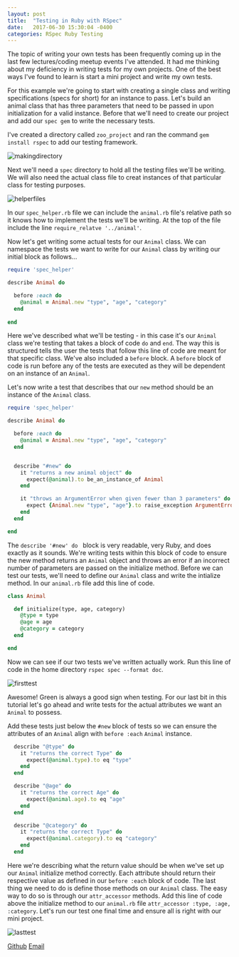 ```yaml
---
layout: post
title:  "Testing in Ruby with RSpec"
date:   2017-06-30 15:30:04 -0400
categories: RSpec Ruby Testing
---
```


The topic of writing your own tests has been frequently coming up in the last few lectures/coding meetup events I've attended. It had me thinking about my deficiency in writing tests for my own projects. One of the best ways I've found to learn is start a mini project and write my own tests.

For this example we're going to start with creating a single class and writing specifications (specs for short) for an instance to pass. Let's build an animal class that has three parameters that need to be passed in upon initialization for a valid instance. Before that we'll need to create our project and add our `spec gem` to write the necessary tests. 

I've created a directory called `zoo_project` and ran the command `gem install rspec` to add our testing framework.

![makingdirectory](https://rweber87.github.io/log-a-blog/assets/post5/makingdirectory.png)

Next we'll need a `spec` directory to hold all the testing files we'll be writing. We will also need the actual class file to creat instances of that particular class for testing purposes. 

![helperfiles](https://rweber87.github.io/log-a-blog/assets/post5/helperfiles.png)

In our `spec_helper.rb` file we can include the `animal.rb` file's relative path so it knows how to implement the tests we'll be writing. At the top of the file include the line `require_relatve '../animal'`.

Now let's get writing some actual tests for our `Animal` class. We can namespace the tests we want to write for our `Animal` class by writing our initial block as follows...

```ruby
require 'spec_helper'

describe Animal do

  before :each do
    @animal = Animal.new "type", "age", "category"
  end
  
end
```

Here we've described what we'll be testing - in this case it's our `Animal` class we're testing that takes a block of code `do` and `end`. The way this is structured tells the user the tests that follow this line of code are meant for that specific class. We've also included a `before` block.  A `before` block of code is run before any of the tests are executed as they will be dependent on an instance of an `Animal`.

Let's now write a test that describes that our `new` method should be an instance of the `Animal` class.

```ruby
require 'spec_helper'

describe Animal do

  before :each do
    @animal = Animal.new "type", "age", "category"
  end


  describe "#new" do 
    it "returns a new animal object" do
      expect(@animal).to be_an_instance_of Animal
    end

    it "throws an ArgumentError when given fewer than 3 parameters" do 
      expect {Animal.new "type", "age"}.to raise_exception ArgumentError
    end
  end

end
```

The `describe '#new' do ` block is very readable, very Ruby, and does exactly as it sounds. We're writing tests within this block of code to ensure the new method returns an `Animal` object and throws an error if an incorrect number of parameters are passed on the initialize method. Before we can test our tests, we'll need to define our `Animal` class and write the intialize method. In our `animal.rb` file add this line of code.

```ruby
class Animal

  def initialize(type, age, category)
    @type = type
    @age = age
    @category = category
  end

end
```
Now we can see if our two tests we've written actually work. Run this line of code in the home directory `rspec spec --format doc`.

![firsttest](https://rweber87.github.io/log-a-blog/assets/post5/firstest.png)

Awesome! Green is always a good sign when testing. For our last bit in this tutorial let's go ahead and write tests for the actual attributes we want an `Animal` to possess. 

Add these tests just below the `#new` block of tests so we can ensure the attributes of an `Animal` align with `before :each` `Animal` instance.

```ruby
  describe "@type" do
    it "returns the correct Type" do
      expect(@animal.type).to eq "type"
    end
  end

  describe "@age" do
    it "returns the correct Age" do
      expect(@animal.age).to eq "age"
    end
  end

  describe "@category" do
    it "returns the correct Type" do
      expect(@animal.category).to eq "category"
    end
  end
```

Here we're describing what the return value should be when we've set up our `Animal` initialize method correctly. Each attribute should return their respective value as defined in our `before :each` block of code. The last thing we need to do is define those methods on our `Animal` class. The easy way to do so is through our `attr_accessor` methods. Add this line of code above the initialize method to our `animal.rb` file `attr_accessor :type, :age, :category`. Let's run our test one final time and ensure all is right with our mini project.

![lasttest](https://rweber87.github.io/log-a-blog/assets/post5/lasttest.png)


[Github](https://github.com/rweber87)
[Email](rob.weber87@gmail.com)

<!-- Mapping for links :D [jekyll-docs]: https://jekyllrb.com/docs/home
[jekyll-gh]:   https://github.com/jekyll/jekyll
[jekyll-talk]: https://talk.jekyllrb.com/
 -->